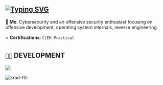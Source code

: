 ## [![Typing SVG](https://readme-typing-svg.demolab.com?font=Iosevka&size=30&duration=2000&pause=2000&color=41B883&vCenter=true&width=210&height=35&lines=hey%2C+it's+Kradd+)](https://git.io/typing-svg)


💬 **Me**: Cybersecurity and an offensive security enthusiast focusing on offensive development, operating system internals, reverse engineering.


⭐ **Certifications**: `C|EH Practical`


## `👨‍💻` DEVELOPMENT
[![](https://skillicons.dev/icons?i=c,cpp,python,bash,powershell,visualstudio,vscode,linux)](https://skillicons.dev)


<p align="left"> <img src="https://komarev.com/ghpvc/?username=krad-f0r&label=Profile%20views&color=0e75b6&style=flat" alt="krad-f0r" /> </p>
